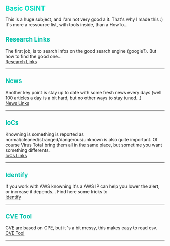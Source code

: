 <h1 style="color:#00dabf;font-weight:bold;font-size:21Px;">Basic OSINT</h1>
This is a huge subject, and I'am not very good a it. That's why I made this :)
It's more a ressource list, with tools inside, than a HowTo...

<h2 style="color:#00c2ab;font-weight:bold;font-size:19Px;">Research Links</h2>
The first job, is to search infos on the good search engine (google?). But how to find the good one...<br>
<a href="1_Research_Links">Research Links</a>
<hr>
<h2 style="color:#00c2ab;font-weight:bold;font-size:19Px;">News</h2>
Another key point is stay up to date with some fresh news every days (well 100 articles a day is a bit hard, but no other ways to stay tuned...)<br>
<a href="2_News_Links">News Links</a>
<hr>
<h2 style="color:#00c2ab;font-weight:bold;font-size:19Px;">IoCs</h2>
Knowning is something is reported as normal/cleaned/stranged/dangerous/unknown is also quite important. Of course Virus Total bring them all in the same place, but sometime you want something differents.<br>
<a href="3_IoCs_Links">IoCs Links</a>
<hr>
<h2 style="color:#00c2ab;font-weight:bold;font-size:19Px;">Identify</h2>
If you work with AWS knowning it's a AWS IP can help you lower the alert, or increase it depends... Find here some tricks to <br>
<a href="4_Identify">Identify</a>
<hr>
<h2 style="color:#00c2ab;font-weight:bold;font-size:19Px;">CVE Tool</h2>
CVE are based on CPE, but it 's a bit messy, this makes easy to read csv.<br>
<a href="5_CVE_Tools">CVE Tool</a>
<hr>